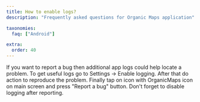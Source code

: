 ```yaml
---
title: How to enable logs?
description: "Frequently asked questions for Organic Maps application"

taxonomies:
  faq: ["Android"]

extra:
  order: 40
---
```


If you want to report a bug then additional app logs could help locate a problem.
To get useful logs go to Settings → Enable logging. After that do action to reproduce the problem.
Finally tap on icon with OrganicMaps icon on main screen and press "Report a bug" button.
Don't forget to disable logging after reporting.
